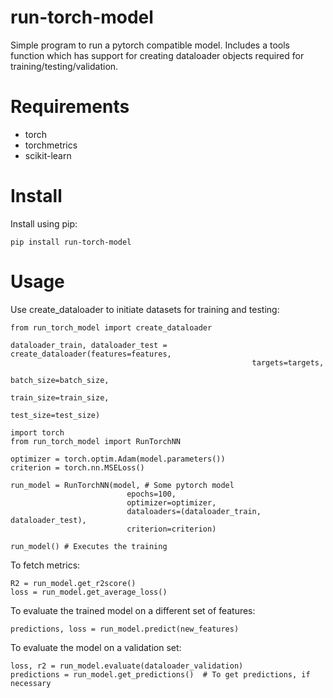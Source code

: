 # run-torch-model
Simple program to run a pytorch compatible model. Includes a tools function which has support for creating dataloader objects required for training/testing/validation.

# Requirements
- torch
- torchmetrics
- scikit-learn

# Install 
Install using pip:
```
pip install run-torch-model
```

# Usage
Use create_dataloader to initiate datasets for training and testing:
```
from run_torch_model import create_dataloader

dataloader_train, dataloader_test = create_dataloader(features=features, 
                                                      targets=targets,
                                                      batch_size=batch_size,
                                                      train_size=train_size,
                                                      test_size=test_size)
```


```
import torch
from run_torch_model import RunTorchNN

optimizer = torch.optim.Adam(model.parameters())
criterion = torch.nn.MSELoss()

run_model = RunTorchNN(model, # Some pytorch model
                          epochs=100, 
                          optimizer=optimizer, 
                          dataloaders=(dataloader_train, dataloader_test), 
                          criterion=criterion)
 
run_model() # Executes the training
```

To fetch metrics:
```
R2 = run_model.get_r2score()
loss = run_model.get_average_loss()
```

To evaluate the trained model on a different set of features:
```
predictions, loss = run_model.predict(new_features)
```

To evaluate the model on a validation set:
```
loss, r2 = run_model.evaluate(dataloader_validation)
predictions = run_model.get_predictions()  # To get predictions, if necessary 
```
